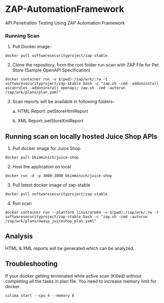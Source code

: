# ZAP-AutomationFramework
API Penetration Testing Using ZAP Automation Framework

### Running Scan

1. Pull Docker image-
```
docker pull softwaresecurityproject/zap-stable
```
2. Clone the repository, from the root folder run scan with ZAP File for Pet Store (Sample OpenAPI Specification)
```
docker container run -v $(pwd):/zap/wrk/:rw -t softwaresecurityproject/zap-stable bash -c "zap.sh -cmd -addoninstall ascanrules -addoninstall openapi; zap.sh -cmd -autorun /zap/wrk/plans/plan.yaml"
```
3. Scan reports will be available in following folders- 
   
   a. HTML Report: petStoreHtmlReport 
   
   b. XML Report: petStoreXmlReport

## Running scan on locally hosted Juice Shop APIs

1. Pull docker image for Juice Shop
```
docker pull bkimminich/juice-shop
```
2. Host the application on local
```
docker run -d -p 3000:3000 bkimminich/juice-shop
```
3. Pull latest docker image of zap-stable
```
docker pull softwaresecurityproject/zap-stable
```
4. Run scan
```
docker container run --platform linux/arm64 -v $(pwd):/zap/wrk/:rw -t softwaresecurityproject/zap-stable bash -c "zap.sh -cmd -autorun /zap/wrk/plans/owasp_juiceshop_plan.yaml"
```

## Analysis
HTML & XML reports will be generated which can be analyzed.

## Troubleshooting

If your docker getting terminated while active scan (Killed) without completing all the tasks in plan file.
You need to increase memory limit for docker
```
colima start --cpu 4 --memory 8
```